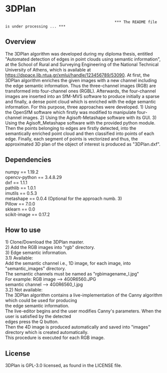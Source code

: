 # 3DPlan

                                                     *** The README file is under processing ... ***
## Overview
The 3DPlan algorithm was developed during my diploma thesis, entitled "Automated detection of edges in point clouds using semantic information", at the School of Rural and Surveying Engineering of the National Technical University of Athens, which is available at https://dspace.lib.ntua.gr/xmlui/handle/123456789/53090.
At first, the 3DPlan algorithm enriches the given images with a new channel including the edge semantic information. Thus the three-channel images (RGB) are transformed into four-channel ones (RGBL). Afterwards, the four-channel images are inserted into an SfM-MVS software to produce initially a sparse and finally, a dense point cloud which is enriched with the edge semantic information.
For this purpose, three approaches were developed. 1) Using the OpenSfM software which firstly was modified to manipulate four-channel images. 2) Using the Agisoft-Metashape software with its GUI. 3) Using the Agisoft_Metashape software with the provided python module.
Then the points belonging to edges are firstly detected, into the semantically enriched point cloud and then classified into points of each edge. Finally, each segment of points is vectorized and thus, the approximated 3D plan of the object of interest is produced as "3DPlan.dxf".

## Dependencies
numpy == 1.19.2 <br>
opencv-python == 3.4.8.29 <br>
dxf == 1.1.1 <br>
pathlib == 1.0.1 <br>
imutils == 0.5.3 <br>
metashape == 0.0.4 (Optional for the approach numb. 3) <br>
Pillow == 7.0.0 <br>
sklearn == 0.0 <br>
scikit-image == 0.17.2 <br>

## How to use
<p>
1) Clone/Download the 3DPlan master.<br>
2) Add the RGB images into "rgb" directory.<br>
3) Edge semantic information.<br>
    3.1) Available:<br>
          Add the semantic channel i.e., 1D image, for each image, into "semantic_images" directory. <br>
          The semantic channels must be named as "rgbimagename_l.jpg" <br>
          For example: RGB image --> 4G0R6560.JPG <br>
                     semantic channel --> 4G0R6560_l.jpg <br>
    3.2) Not available: <br>
          The 3DPlan algorithm contains a live-implementation of the Canny algorithm which could be used for producing <br>
          the edge semantic information. <br>
          The live-editor begins and the user modifies Canny's parameters. When the user is satisfied by the detected <br>
          edges press the Q button. <br>
          Then the 4D image is produced automatically and saved into "images" directory which is created automatically. <br>
          This procedure is executed for each RGB image. <br>
</p>

## License
3DPlan is GPL-3.0 licensed, as found in the LICENSE file.
